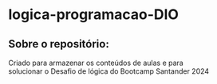 # logica-programacao-DIO
## Sobre o repositório:
Criado para armazenar os conteúdos de aulas e para <br>
solucionar o Desafio de lógica do Bootcamp Santander 2024
